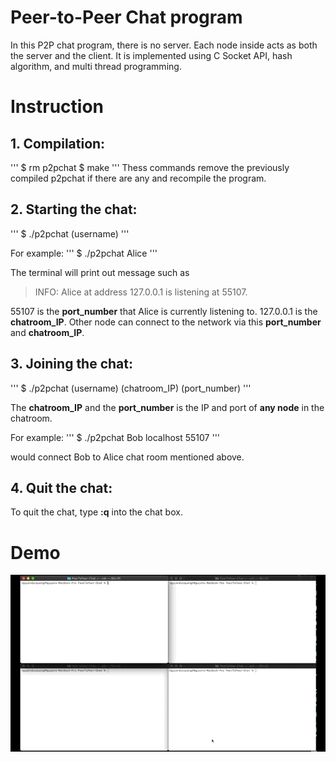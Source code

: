 # Peer-to-Peer Chat program
In this P2P chat program, there is no server. Each node inside acts as both the server and the client. It is implemented 
using C Socket API, hash algorithm, and multi thread programming. 

# Instruction
## 1. Compilation:
'''
$ rm p2pchat
$ make
'''
Thess commands remove the previously compiled p2pchat if there are any and recompile the program.

## 2. Starting the chat:
'''
$ ./p2pchat (username)
'''

For example: 
'''
$ ./p2pchat Alice
'''

The terminal will print out message such as 
>INFO: Alice at address 127.0.0.1 is listening at 55107. 

55107 is the **port_number** that Alice is currently listening to. 127.0.0.1 is the **chatroom_IP**. Other node can connect 
to the network via this **port_number** and **chatroom_IP**.

## 3. Joining the chat:
'''
$ ./p2pchat (username)  (chatroom_IP)  (port_number)
'''

The **chatroom_IP** and the **port_number** is the IP and port of **any node** in the chatroom. 

For example: 
'''
$ ./p2pchat Bob localhost 55107 
'''

would connect Bob to Alice chat room mentioned above.

## 4. Quit the chat:
To quit the chat, type **:q** into the chat box.

# Demo
![Peer to peer chat demo](Quang-P2PChat-Demo.GIF)


